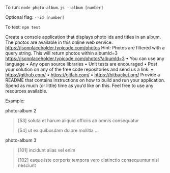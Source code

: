 To run: `node photo-album.js --album [number]`

Optional flag: `--id [number]`

To test: `npm test`

Create a console application that displays photo ids and titles in an album. The photos are available in this online web
service: https://jsonplaceholder.typicode.com/photos
Hint: Photos are filtered with a query string. This will return photos within albumId=3
https://jsonplaceholder.typicode.com/photos?albumId=3
• You can use any language
• Any open source libraries
• Unit tests are encouraged
• Post your solution on any of the free code repositories and send us a link:
• https://github.com/
• https://gitlab.com/
• https://bitbucket.org/
Provide a README that contains instructions on how to build and run your application.
Spend as much (or little) time as you’d like on this. Feel free to use any resources available.

Example:

photo-album 2


>[53] soluta et harum aliquid officiis ab omnis consequatur
>
>[54] ut ex quibusdam dolore mollitia
...

photo-album 3
>[101] incidunt alias vel enim
>
>[102] eaque iste corporis tempora vero distinctio consequuntur nisi nesciunt
